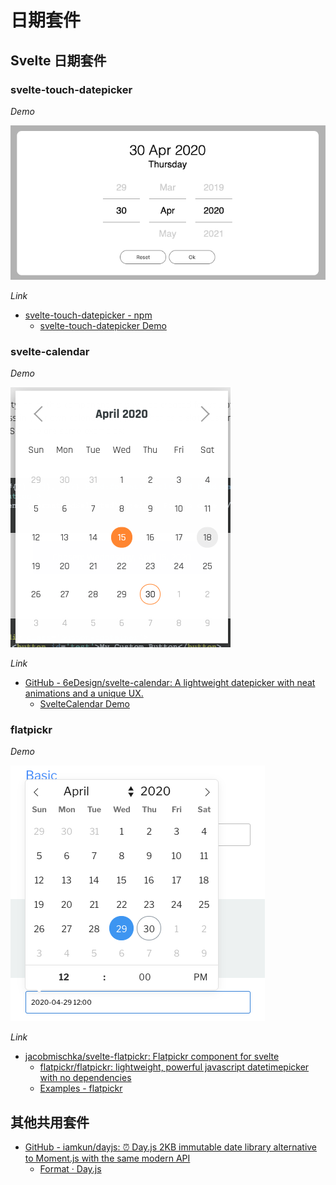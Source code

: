 # 日期套件

## Svelte 日期套件

### svelte-touch-datepicker

*Demo*

![Demo](./images/date/svelte-date-package-svelte-touch-datepicker-1.png)

*Link*

* [svelte-touch-datepicker - npm](https://www.npmjs.com/package/svelte-touch-datepicker)
    * [svelte-touch-datepicker Demo](http://sharifahmed.me/svelte-touch-datepicker/)

### svelte-calendar

*Demo*

![Demo](./images/date/svelte-date-package-svelte-calendar-1.png)

*Link*

* [GitHub - 6eDesign/svelte-calendar: A lightweight datepicker with neat animations and a unique UX.](https://github.com/6eDesign/svelte-calendar)
    * [SvelteCalendar Demo](https://6edesign.github.io/svelte-calendar/)

### flatpickr

*Demo*

![Demo](./images/date/svelte-date-package-flatpickr-1.png)

*Link*

* [jacobmischka/svelte-flatpickr: Flatpickr component for svelte](https://github.com/jacobmischka/svelte-flatpickr)
    * [flatpickr/flatpickr: lightweight, powerful javascript datetimepicker with no dependencies](https://github.com/flatpickr/flatpickr)
    * [Examples - flatpickr](https://flatpickr.js.org/examples/)

## 其他共用套件
* [GitHub - iamkun/dayjs: ⏰ Day.js 2KB immutable date library alternative to Moment.js with the same modern API](https://github.com/iamkun/dayjs)
    * [Format · Day.js](https://day.js.org/docs/en/display/format)